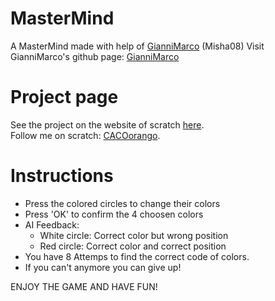 # MasterMind
A MasterMind made with help of [GianniMarco](https://www.github.com/GianniMarco) (Misha08)
Visit GianniMarco's github page: [GianniMarco](https://www.github.com/GianniMarco)

# Project page
See the project on the website of scratch [here](https://scratch.mit.edu/projects/385833683/). <br />
Follow me on scratch: [CACOorango](https://scratch.mit.edu/users/CACOorango/).

# Instructions

* Press the colored circles to change their colors
* Press 'OK' to confirm the 4 choosen colors
* AI Feedback:
  * White circle: Correct color but wrong position
  * Red circle: Correct color and correct position
* You have 8 Attemps to find the correct code of colors.
* If you can't anymore you can give up!

ENJOY THE GAME AND HAVE FUN!

